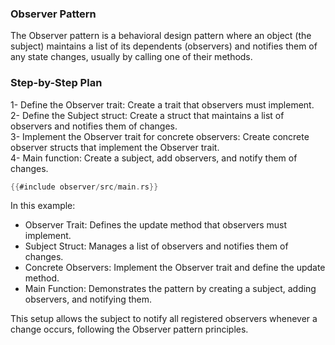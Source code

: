 ### Observer Pattern

The Observer pattern is a behavioral design pattern where an object (the subject) maintains a list of its dependents (observers) and notifies them of any state changes, usually by calling one of their methods.

### Step-by-Step Plan

1- Define the Observer trait: Create a trait that observers must implement.<br/>
2- Define the Subject struct: Create a struct that maintains a list of observers and notifies them of changes.<br/>
3- Implement the Observer trait for concrete observers: Create concrete observer structs that implement the Observer trait.<br/>
4- Main function: Create a subject, add observers, and notify them of changes.<br/>

```rust
{{#include observer/src/main.rs}}
```

In this example:

* Observer Trait: Defines the update method that observers must implement.
* Subject Struct: Manages a list of observers and notifies them of changes.
* Concrete Observers: Implement the Observer trait and define the update method.
* Main Function: Demonstrates the pattern by creating a subject, adding observers, and notifying them.

This setup allows the subject to notify all registered observers whenever a change occurs, following the Observer pattern principles.